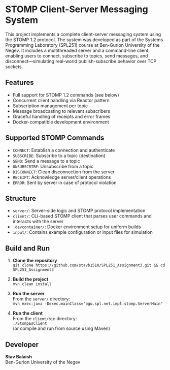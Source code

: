 # STOMP Client-Server Messaging System
This project implements a complete client-server messaging system using the STOMP 1.2 protocol. The system was developed as part of the Systems Programming Laboratory (SPL251) course at Ben-Gurion University of the Negev. It includes a multithreaded server and a command-line client, enabling users to connect, subscribe to topics, send messages, and disconnect—simulating real-world publish-subscribe behavior over TCP sockets.

## Features
- Full support for STOMP 1.2 commands (see below)
- Concurrent client handling via Reactor pattern
- Subscription management per topic
- Message broadcasting to relevant subscribers
- Graceful handling of receipts and error frames
- Docker-compatible development environment

## Supported STOMP Commands
- `CONNECT`: Establish a connection and authenticate
- `SUBSCRIBE`: Subscribe to a topic (destination)
- `SEND`: Send a message to a topic
- `UNSUBSCRIBE`: Unsubscribe from a topic
- `DISCONNECT`: Clean disconnection from the server
- `RECEIPT`: Acknowledge server/client operations
- `ERROR`: Sent by server in case of protocol violation

## Structure
- `server/`: Server-side logic and STOMP protocol implementation
- `client/`: CLI-based STOMP client that parses user commands and interacts with the server
- `.devcontainer/`: Docker environment setup for uniform builds
- `input/`: Contains example configuration or input files for simulation

## Build and Run

1. **Clone the repository**  
   `git clone https://github.com/stavb1510/SPL251_Assignment3.git && cd SPL251_Assignment3`

2. **Build the project**  
   `mvn clean install`

3. **Run the server**  
   From the `server/` directory:  
   `mvn exec:java -Dexec.mainClass="bgu.spl.net.impl.stomp.ServerMain"`

4. **Run the client**  
   From the `client/bin` directory:  
   `./StompEsClient`  
   (or compile and run from source using Maven)

## Developer
**Stav Balaish**  
Ben-Gurion University of the Negev  